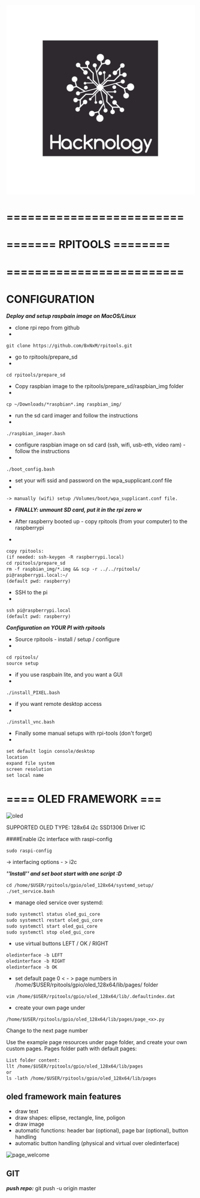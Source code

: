 ![logo](https://github.com/BxNxM/rpitools/blob/master/template/demo_images/logo.png?raw=true)

# =========================
# ======= RPITOOLS ========
# =========================

# CONFIGURATION
***Deploy and setup raspbain image on MacOS/Linux***

* clone rpi repo from github
* 
```
git clone https://github.com/BxNxM/rpitools.git
```

* go to rpitools/prepare_sd
* 
```
cd rpitools/prepare_sd
```

* Copy raspbian image to the rpitools/prepare\_sd/raspbian\_img folder
* 
```
cp ~/Downloads/*raspbian*.img raspbian_img/
```

* run the sd card imager and follow the instructions
* 
```
./raspbian_imager.bash
```

* configure raspbian image on sd card (ssh, wifi, usb-eth, video ram) - follow the instructions
* 
```
./boot_config.bash
```

* set your wifi ssid and password on the wpa_supplicant.conf file
* 
```
-> manually (wifi) setup /Volumes/boot/wpa_supplicant.conf file.
```

* ***FINALLY: unmount SD card, put it in the rpi zero w***

* After raspberry booted up - copy rpitools (from your computer) to the raspberrypi
* 
```
copy rpitools:
(if needed: ssh-keygen -R raspberrypi.local)
cd rpitools/prepare_sd
rm -f raspbian_img/*.img && scp -r ../../rpitools/ pi@raspberrypi.local:~/
(default pwd: raspberry)
```
* SSH to the pi
* 
```
ssh pi@raspberrypi.local
(default pwd: raspberry)
```
***Configuration on  YOUR PI with rpitools***

* Source rpitools - install / setup / configure
* 
```
cd rpitools/
source setup
```

* if you use raspbain lite, and you want a GUI
* 
```
./install_PIXEL.bash
```

* if you want remote desktop access
* 
```
./install_vnc.bash
```

* Finally some manual setups with rpi-tools (don't forget)
* 
```
set default login console/desktop
location
expand file system
screen resolution
set local name
```

# ==== OLED FRAMEWORK ===
![oled]()

SUPPORTED OLED TYPE: 128x64 i2c SSD1306 Driver IC


####Enable i2c interface with raspi-config

```
sudo raspi-config
```
-> interfacing options - > i2c

***''Install'' and set boot start with one script :D***

```
cd /home/$USER/rpitools/gpio/oled_128x64/systemd_setup/
./set_service.bash
```

* manage oled service over systemd:

```
sudo systemctl status oled_gui_core
sudo systemctl restart oled_gui_core
sudo systemctl start oled_gui_core
sudo systemctl stop oled_gui_core
```

* use virtual buttons LEFT / OK / RIGHT

```
oledinterface -b LEFT
oledinterface -b RIGHT
oledinterface -b OK
```

* set default page 0 < - > page numbers in /home/$USER/rpitools/gpio/oled_128x64/lib/pages/ folder

```
vim /home/$USER/rpitools/gpio/oled_128x64/lib/.defaultindex.dat
```

* create your own page under
```
/home/$USER/rpitools/gpio/oled_128x64/lib/pages/page_<x>.py
```
Change <x> to the next page number

Use the example page resources under page folder, and create your own custom pages. Pages folder path with default pages:

```
List folder content:
llt /home/$USER/rpitools/gpio/oled_128x64/lib/pages
or
ls -lath /home/$USER/rpitools/gpio/oled_128x64/lib/pages
```

## oled framework main features
* draw text
* draw shapes: ellipse, rectangle, line, poligon
* draw image
* automatic functions: header bar (optional), page bar (optional), button handling 
* automatic button handling (physical and virtual over oledinterface)

![page_welcome]()


## GIT
***push repo:*** git push -u origin master
